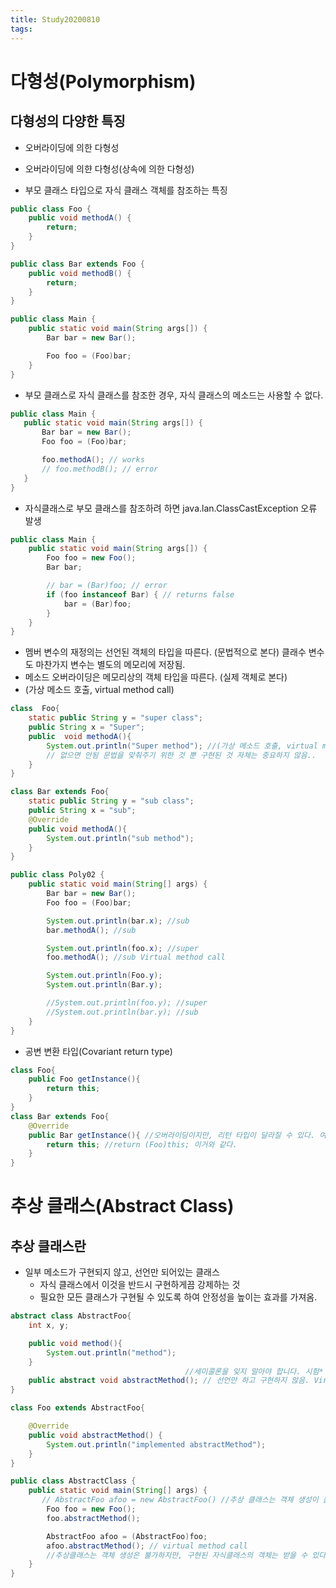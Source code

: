 ```yaml
---
title: Study20200810
tags:
---
```

# 다형성(Polymorphism)

## 다형성의 다양한 특징
 * 오버라이딩에 의한 다형성
 * 오버라이딩에 의햔 다형성(상속에 의한 다형성)
 
 * 부모 클래스 타입으로 자식 클래스 객체를 참조하는 특징
 ```java
 public class Foo {
     public void methodA() {
         return;
     }
 }
 
 public class Bar extends Foo {
     public void methodB() {
         return;
     }
 }
 
 public class Main {
     public static void main(String args[]) {
         Bar bar = new Bar();
 
         Foo foo = (Foo)bar;
     }
 }
 ```

 * 부모 클래스로 자식 클래스를 참조한 경우, 자식 클래스의 메소드는 사용할 수 없다.
 ```java
public class Main {
    public static void main(String args[]) {
        Bar bar = new Bar();
        Foo foo = (Foo)bar;

        foo.methodA(); // works
        // foo.methodB(); // error
    }
}
 ```

 * 자식클래스로 부모 클래스를 참조하려 하면 java.lan.ClassCastException 오류 발생
 ```java
 public class Main {
     public static void main(String args[]) {
         Foo foo = new Foo();
         Bar bar;
 
         // bar = (Bar)foo; // error
         if (foo instanceof Bar) { // returns false
             bar = (Bar)foo;
         }
     }
 }
 ```

 * 멤버 변수의 재정의는 선언된 객체의 타입을 따른다. (문법적으로 본다) 클래수 변수도 마찬가지 변수는 별도의 메모리에 저장됨.
 * 메소드 오버라이딩은 메모리상의 객체 타입을 따른다. (실제 객체로 본다)
 * (가상 메소드 호출, virtual method call)
  ````java
  class  Foo{
      static public String y = "super class";
      public String x = "Super";
      public  void methodA(){
          System.out.println("Super method"); //(가상 메소드 호출, virtual method call) 실제로 콜이 이루어지지 않지만 만들어줌 실제로 호출되지않ㅇ므
          // 없으면 안됨 문법을 맞춰주기 위한 것 뿐 구현된 것 자체는 중요하지 않음..
      }
  }
  
  class Bar extends Foo{
      static public String y = "sub class";
      public String x = "sub";
      @Override
      public void methodA(){
          System.out.println("sub method");
      }
  }

  public class Poly02 {
      public static void main(String[] args) {
          Bar bar = new Bar();
          Foo foo = (Foo)bar;
  
          System.out.println(bar.x); //sub
          bar.methodA(); //sub
  
          System.out.println(foo.x); //super
          foo.methodA(); //sub Virtual method call
  
          System.out.println(Foo.y);
          System.out.println(Bar.y);
  
          //System.out.println(foo.y); //super
          //System.out.println(bar.y); //sub
      }
  }
  ````

 * 공변 변환 타입(Covariant return type)
 ````java
 class Foo{
     public Foo getInstance(){
         return this;
     }
 }
 class Bar extends Foo{
     @Override
     public Bar getInstance(){ //오버라이딩이지만, 리턴 타입이 달라질 수 있다. 여기서는 예외적으로 반환값이 달라진다. 공변 반환 타입
         return this; //return (Foo)this; 이거와 같다.
     }
 }
 ````

# 추상 클래스(Abstract Class)

## 추상 클래스란
* 일부 메소드가 구현되지 않고, 선언만 되어있는 클래스
   * 자식 클래스에서 이것을 반드시 구현하게끔 강제하는 것
   * 필요한 모든 클래스가 구현될 수 있도록 하여 안정성을 높이는 효과를 가져옴.
   
````java
abstract class AbstractFoo{
    int x, y;

    public void method(){
        System.out.println("method");
    }
                                       //세미콜론을 잊지 말아야 합니다. 시험*
    public abstract void abstractMethod(); // 선언만 하고 구현하지 않음. Virtual method call이여서 부모메소드는 비어있음.
}

class Foo extends AbstractFoo{

    @Override
    public void abstractMethod() {
        System.out.println("implemented abstractMethod");
    }
}

public class AbstractClass {
    public static void main(String[] args) {
       // AbstractFoo afoo = new AbstractFoo() //추상 클래스는 객체 생성이 불가합니다. 구현이안되있으니 인스턴스화가 안된다.
        Foo foo = new Foo();
        foo.abstractMethod();

        AbstractFoo afoo = (AbstractFoo)foo;
        afoo.abstractMethod(); // virtual method call
        //추상클래스는 객체 생성은 불가하지만, 구현된 자식클래스의 객체는 받을 수 있다.
    }
}
````
 
